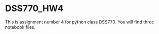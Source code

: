 # DSS770_HW4
This is assignment number 4 for python class DSS770. You will find three notebook files.
